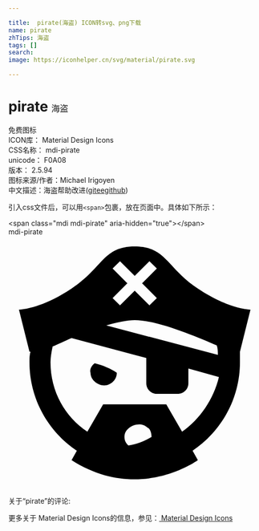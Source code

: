 ```yaml
---

title:  pirate(海盗) ICON转svg、png下载
name: pirate
zhTips: 海盗
tags: []
search: 
image: https://iconhelper.cn/svg/material/pirate.svg

---
```


# pirate  <small style="font-size: 60%;font-weight: 100">海盗</small>


<div class="detail-page">
<p>
<span><span class="badge-success badge">免费图标</span> </span>
<br/>
<span>
ICON库：
<span class="badge-secondary badge">Material Design Icons</span> 
</span>
<br/>
<span>
CSS名称：
<span class="badge-secondary badge">mdi-pirate</span> 
</span>
<br/>
<span>
unicode：
<span class="badge-secondary badge">F0A08</span> 
<copy-btn content='F0A08' btn-title=""></copy-btn>
<copy-btn :content='String.fromCodePoint(parseInt("F0A08", 16))' btn-title="复制U"></copy-btn>
</span>
<br/>
<span>
版本：
<span class="badge-secondary badge">2.5.94</span> 
</span>
<br/>
<span>图标来源/作者：<span class="badge-light badge">Michael Irigoyen</span></span> 
<br/>
<span class="zh-detail">中文描述：<span class="badge-primary badge">海盗</span><span class="help-link"><span>帮助改进</span>(<a href="https://gitee.com/liuwave/icon-helper/edit/master/json/material/pirate.json" target="_blank" rel="noopener noreferrer">gitee</a><a href="https://github.com/liuwave/icon-helper/edit/master/json/material/pirate.json" target="_blank" rel="noopener noreferrer">github</a></span>)</span><br/>
</p>
</div>
<div class="alert alert-dark">
  <i class="mdi mdi-pirate mdi-48px"></i>
  <i class="mdi mdi-pirate mdi-36px"></i>
  <i class="mdi mdi-pirate mdi-24px"></i>
  <i class="mdi mdi-pirate mdi-18px"></i>
</div>
<div>
  <p>引入css文件后，可以用<code>&lt;span&gt;</code>包裹，放在页面中。具体如下所示：    
  </p>
  <div class="alert alert-primary" style="font-size: 14px">
    &lt;span class="mdi mdi-pirate" aria-hidden="true"&gt;&lt;/span&gt;
    <copy-btn content='<span class="mdi mdi-pirate" aria-hidden="true"></span>'></copy-btn>
  </div>
  <div class="alert alert-secondary">
    <i class="mdi mdi-pirate"
    style="font-size: 24px"
    aria-hidden="true"></i> mdi-pirate
    <copy-btn content="mdi-pirate" btn-title="复制图标名称"></copy-btn>
  </div>
</div>
<div id="svg" class="svg-wrap">
<svg xmlns="http://www.w3.org/2000/svg" viewBox="0 0 24 24"><path d="M8.2,12.1C7.9,12.3 7.7,12.7 7.8,13C7.8,13.7 8.5,14.2 9.1,14.2C9.7,14.2 10.3,13.7 10.3,13C9.7,12.6 9,12.3 8.2,12.1M22,11L23,7C23,7 21,7 18,5C15,3 15,1 12,1C9,1 9,3 6,5C3,7 1,7 1,7L2,11H2.1C2,11.3 2,11.7 2,12C2,15.5 3.8,18.6 6.5,20.4L6,21.3C12.4,25.4 18,21.3 18,21.3L17.5,20.4C20.2,18.6 22,15.5 22,12C22,11.7 22,11.3 22,11M11.3,4.5L9.9,3.1L10.6,2.4L12,3.8L13.4,2.4L14.1,3.1L12.7,4.5L14.1,5.9L13.4,6.6L12,5.2L10.6,6.6L9.9,5.9L11.3,4.5M9.3,8.5C10.3,8.2 11.3,8 12,8C14.2,8 17.9,9.6 19.8,10.4C19.9,10.7 19.9,11 19.9,11.3L9.3,8.5M13.6,19.1C12.9,19.5 12.2,19.8 11.4,19.9C10.9,19.5 10.9,18.7 11.4,18.3C11.8,17.9 12.7,17.7 13.2,18.2C13.5,18.3 13.6,18.8 13.6,19.1M20,13.4C19.5,15.5 18.2,17.4 16.5,18.6L15,16H9L7.5,18.6C5.4,17.2 4,14.8 4,12C4,11.5 4.1,11 4.2,10.5C4.7,10.3 5.3,10 6,9.7L13.1,11.6V14C13.1,14.5 13.5,15 14.1,15H16.1C16.6,15 17.1,14.6 17.1,14V12.6L20,13.4Z" /></svg>
</div>
<detail full-name='mdi-pirate'></detail>
<div>
<p>关于“pirate”的评论:</p>
</div>
<Vssue title="关于“pirate”的评论" ></Vssue>    
<div><p>更多关于 Material Design Icons的信息，参见：<a target="_blank" href="https://iconhelper.cn/material.html"> Material Design Icons</a>
</p></div>
